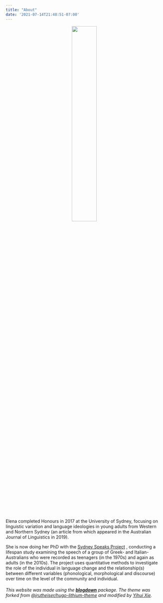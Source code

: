 ```yaml
---
title: "About"
date: '2021-07-14T21:48:51-07:00'
---
```

<p style="text-align:center;"><img src="/./about_files/Untitled design.png" alt="" width="40%" height="40%"> </p>

Elena completed Honours in 2017 at the University of Sydney, focusing on linguistic variation and language ideologies in young adults from Western and Northern Sydney (an article from which appeared in the Australian Journal of Linguistics in 2019).   

She is now doing her PhD with the [Sydney Speaks Project](http://dynamicsoflanguage.edu.au/sydney-speaks/) , conducting a lifespan study examining the speech of a group of Greek- and Italian-Australians who were recorded as teenagers (in the 1970s) and again as adults (in the 2010s). The project uses quantitative methods to investigate the role of the individual in language change and the relationship(s) between different variables (phonological, morphological and discourse) over time on the level of the community and individual.

###### This website was made using the [**blogdown**](https://github.com/rstudio/blogdown) package. The theme was forked from [@jrutheiser/hugo-lithium-theme](https://github.com/jrutheiser/hugo-lithium-theme) and modified by [Yihui Xie](https://github.com/yihui/hugo-lithium).
